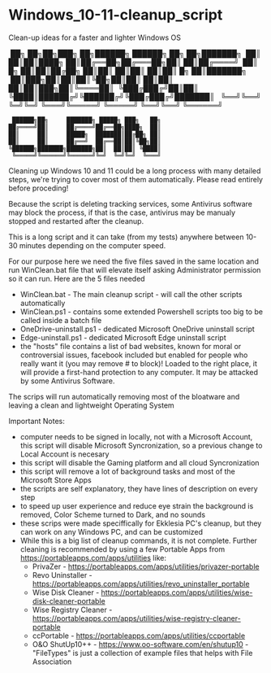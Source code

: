 # Windows_10-11-cleanup_script
Clean-up ideas for a faster and lighter Windows OS
                                                         
 ██╗    ██╗██╗███╗   ██╗██████╗  ██████╗ ██╗    ██╗███████╗
 ██║    ██║██║████╗  ██║██╔══██╗██╔═══██╗██║    ██║██╔════╝
 ██║ █╗ ██║██║██╔██╗ ██║██║  ██║██║   ██║██║ █╗ ██║███████╗
 ██║███╗██║██║██║╚██╗██║██║  ██║██║   ██║██║███╗██║╚════██║
 ╚███╔███╔╝██║██║ ╚████║██████╔╝╚██████╔╝╚███╔███╔╝███████║
  ╚══╝╚══╝ ╚═╝╚═╝  ╚═══╝╚═════╝  ╚═════╝  ╚══╝╚══╝ ╚══════╝

	 ██████╗██╗     ███████╗ █████╗ ███╗   ██╗
	██╔════╝██║     ██╔════╝██╔══██╗████╗  ██║
	██║     ██║     █████╗  ███████║██╔██╗ ██║
	██║     ██║     ██╔══╝  ██╔══██║██║╚██╗██║
	╚██████╗███████╗███████╗██║  ██║██║ ╚████║
	 ╚═════╝╚══════╝╚══════╝╚═╝  ╚═╝╚═╝  ╚═══╝

Cleaning up Windows 10 and 11 could be a long process with many detailed steps, we're trying to cover most of them automatically.
Please read entirely before proceding!

Because the script is deleting tracking services, some Antivirus software may block the process, if that is the case,
antivirus may be manualy stopped and restarted after the cleanup.

This is a long script and it can take (from my tests) anywhere between 10-30 minutes depending on the computer speed.

For our purpose here we need the five files saved in the same location and run WinClean.bat file that will elevate itself asking Administrator permission so it can run. Here are the 5 files needed
- WinClean.bat - The main cleanup script - will call the other scripts automatically
- WinClean.ps1 - contains some extended Powershell scripts too big to be called inside a batch file
- OneDrive-uninstall.ps1 - dedicated Microsoft OneDrive uninstall script
- Edge-uninstall.ps1 - dedicated Microsoft Edge uninstall script
- the "hosts" file contains a list of bad websites, known for moral or controversial issues, facebook included but enabled for people who 
really want it (you may remove # to block)! Loaded to the right place, it will provide a first-hand protection to any computer. It may be attacked by some Antivirus Software.

The scrips will run automatically removing most of the bloatware and leaving a clean and lightweight Operating System

Important Notes:
- computer needs to be signed in locally, not with a Microsoft Account, this script will disable Microsoft Syncronization, so a previous change to Local Account is necesary
- this script will disable the Gaming platform and all cloud Syncronization
- this script will remove a lot of background tasks and most of the Microsoft Store Apps
- the scripts are self explanatory, they have lines of description on every step
- to speed up user experience and reduce eye strain the background is removed, Color Scheme turned to Dark, and no sounds
- these scrips were made speciffically for Ekklesia PC's cleanup, but they can work on any Windows PC, and can be customized
- While this is a big list of cleanup commands, it is not complete. Further cleaning is recommended by using a few Portable Apps from https://portableapps.com/apps/utilities like:
 	- PrivaZer - https://portableapps.com/apps/utilities/privazer-portable
	- Revo Uninstaller - https://portableapps.com/apps/utilities/revo_uninstaller_portable
	- Wise Disk Cleaner - https://portableapps.com/apps/utilities/wise-disk-cleaner-portable
	- Wise Registry Cleaner - https://portableapps.com/apps/utilities/wise-registry-cleaner-portable
	- ccPortable - https://portableapps.com/apps/utilities/ccportable
	- O&O ShutUp10++ - https://www.oo-software.com/en/shutup10
-"FileTypes" is just a collection of example files that helps with File Association
